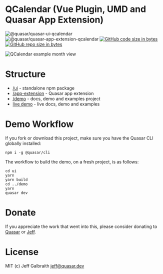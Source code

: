 QCalendar (Vue Plugin, UMD and Quasar App Extension)
===

![@quasar/quasar-ui-qcalendar](https://img.shields.io/npm/v/@quasar/quasar-ui-qcalendar.svg?label=@quasar/quasar-ui-qcalendar)
![@quasar/quasar-app-extension-qcalendar](https://img.shields.io/npm/v/@quasar/quasar-app-extension-qcalendar.svg?label=@quasar/quasar-app-extension-qcalendar)
[![GitHub code size in bytes](https://img.shields.io/github/languages/code-size/quasarframework/quasar-ui-qcalendar.svg)]()
[![GitHub repo size in bytes](https://img.shields.io/github/repo-size/quasarframework/quasar-ui-qcalendar.svg)]()

![QCalendar example month view](https://raw.githubusercontent.com/quasarframework/quasar-ui-qcalendar/dev/demo/src/statics/qcalendar-month-view.png)

# Structure

* [/ui](ui) - standalone npm package
* [/app-extension](app-extension) - Quasar app extension
* [/demo](demo) - docs, demo and examples project
* [live demo](https://quasarframework.github.io/quasar-ui-qcalendar/docs) - live docs, demo and examples

# Demo Workflow
If you fork or download this project, make sure you have the Quasar CLI globally installed:

```
npm i -g @quasar/cli
```

The workflow to build the demo, on a fresh project, is as follows:
```
cd ui
yarn
yarn build
cd ../demo
yarn
quasar dev
```

# Donate
If you appreciate the work that went into this, please consider donating to [Quasar](https://donate.quasar.dev) or [Jeff](https://github.com/sponsors/hawkeye64).

# License
MIT (c) Jeff Galbraith <jeff@quasar.dev>
